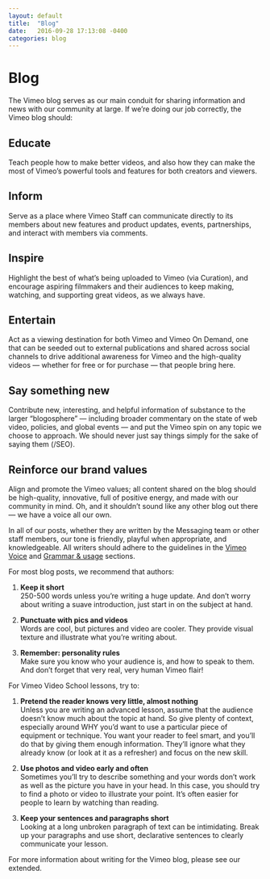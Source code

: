 ```yaml
---
layout: default
title:  "Blog"
date:   2016-09-28 17:13:08 -0400
categories: blog
---
```

# Blog

The Vimeo blog serves as our main conduit for sharing information and news with our community at large. If we’re doing our job correctly, the Vimeo blog should:

## Educate
Teach people how to make better videos, and also how they can make the most of Vimeo’s powerful tools and features for both creators and viewers.

## Inform
Serve as a place where Vimeo Staff can communicate directly to its members about new features and product updates, events, partnerships, and interact with members via comments.

## Inspire
Highlight the best of what’s being uploaded to Vimeo (via Curation), and encourage aspiring filmmakers and their audiences to keep making, watching, and supporting great videos, as we always have.

## Entertain
Act as a viewing destination for both Vimeo and Vimeo On Demand, one that can be seeded out to external publications and shared across social channels to drive additional awareness for Vimeo and the high-quality videos — whether for free or for purchase — that people bring here.

## Say something new
Contribute new, interesting, and helpful information of substance to the larger “blogosphere” — including broader commentary on the state of web video, policies, and global events — and put the Vimeo spin on any topic we choose to approach. We should never just say things simply for the sake of saying them (/SEO).

## Reinforce our brand values
Align and promote the Vimeo values; all content shared on the blog should be high-quality, innovative, full of positive energy, and made with our community in mind. Oh, and it shouldn’t sound like any other blog out there — we have a voice all our own.

In all of our posts, whether they are written by the Messaging team or other staff members, our tone is friendly, playful when appropriate, and knowledgeable. All writers should adhere to the guidelines in the [Vimeo Voice][vimeo-voice] and [Grammar & usage][grammar-usage] sections.

For most blog posts, we recommend that authors:  

1. **Keep it short**<br>
250-500 words unless you’re writing a huge update. And don’t worry about writing a suave introduction, just start in on the subject at hand.

2. **Punctuate with pics and videos**<br>
Words are cool, but pictures and video are cooler. They provide visual texture and illustrate what you’re writing about.

3. **Remember: personality rules**<br>
Make sure you know who your audience is, and how to speak to them. And don’t forget that very real, very human Vimeo flair!

For Vimeo Video School lessons, try to:

1. **Pretend the reader knows very little, almost nothing**<br>
Unless you are writing an advanced lesson, assume that the audience doesn’t know much about the topic at hand. So give plenty of context, especially around WHY you’d want to use a particular piece of equipment or technique. You want your reader to feel smart, and you’ll do that by giving them enough information. They’ll ignore what they already know (or look at it as a refresher) and focus on the new skill.

2. **Use photos and video early and often**<br>
Sometimes you’ll try to describe something and your words don’t work as well as the picture you have in your head. In this case, you should try to find a photo or video to illustrate your point. It’s often easier for people to learn by watching than reading.

3. **Keep your sentences and paragraphs short**<br>
Looking at a long unbroken paragraph of text can be intimidating. Break up your paragraphs and use short, declarative sentences to clearly communicate your lesson.

For more information about writing for the Vimeo blog, please see our extended.


[vimeo-voice]: http://jekyllrb.com/docs/home
[grammar-usage]: http://jekyllrb.com/docs/home